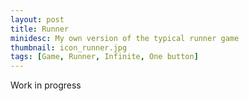 ```yaml
---
layout: post
title: Runner
minidesc: My own version of the typical runner game
thumbnail: icon_runner.jpg
tags: [Game, Runner, Infinite, One button]
---
```


Work in progress

<div align="center">
<canvas id="gc" width="610" height="256"></canvas>

<script src="/assets/js/runner.js"></script>
